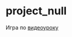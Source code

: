 # project_null

Игра по [видеоуроку](https://www.youtube.com/playlist?list=PL0lO_mIqDDFWHhR-d1HRYNsy7l0Zhjws4)